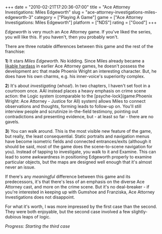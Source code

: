 +++
date = "2010-02-21T17:20:36-07:00"
title = "Ace Attorney Investigations: Miles Edgeworth"
slug = "ace-attorney-investigations-miles-edgeworth-3"
category = ["Playing A Game"]
game = ["Ace Attorney Investigations: Miles Edgeworth"]
platform = ["NDS"]
rating = ["Good"]
+++

<i>Edgeworth</i> is very much an Ace Attorney game.  If you've liked the series, you will like this.  If you haven't, then you probably won't.

There are three notable differences between this game and the rest of the franchise:

<b>1</b>) It stars <i>Miles Edgeworth</i>.  No kidding.  Since Miles already became a <a href="http://en.wikipedia.org/wiki/Gregory_House">likable hardass</a> in earlier Ace Attorney games, he doesn't possess the development arc that made Phoenix Wright an interesting character.  But, he does have his own charms, e.g. his inner-voice's superiority complex.

<b>2</b>) It's about <i>investigating</i> (whoa!).  In two chapters, I haven't set foot in a courtroom once.  AAI instead places a heavy emphasis on crime scene action: the Logic system (comparable to the [psyche-lock](game:Phoenix Wright: Ace Attorney - Justice for All) system) allows Miles to connect observations and thoughts, forming leads to follow-up on.  You'll still interview people and scrutinize in-the-field testimony, pointing out contradictions and presenting evidence, but - at least so far - there are no gavels.

<b>3</b>) You can walk around.  This is the most visible new feature of the game, but really, the least consequential.  Static portraits and navigation menus have become isometric fields and connected entrances/exits (although it should be said, most of the game does the scene-to-scene navigation for you).  Instead of tapping to investigate, you walk to it and Examine.  This can lead to some awkwardness in positioning Edgeworth properly to examine particular objects, but the maps are designed well enough that it's almost never an issue.

If there's any <i>meaningful</i> difference between this game and its predecessors, it's that there's less of an emphasis on the diverse Ace Attorney cast, and more on the crime scene.  But it's no deal-breaker - if you're interested in keeping up with Gumshoe and Franziska, Ace Attorney Investigations does not disappoint.

For what it's worth, I was more impressed by the first case than the second.  They were both enjoyable, but the second case involved a few slightly-dubious leaps of logic.

<i>Progress: Starting the third case</i>